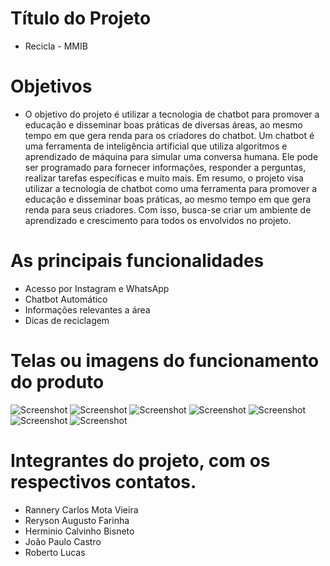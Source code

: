  # Título do Projeto
  - Recicla - MMIB
# Objetivos
  - O objetivo do projeto é utilizar a tecnologia de chatbot para promover a educação e disseminar boas práticas de diversas áreas, ao mesmo tempo em que gera renda para os criadores do chatbot. Um chatbot é uma ferramenta de inteligência artificial que utiliza algoritmos e aprendizado de máquina para simular uma conversa humana. Ele pode ser programado para fornecer informações, responder a perguntas, realizar tarefas específicas e muito mais. Em resumo, o projeto visa utilizar a tecnologia de chatbot como uma ferramenta para promover a educação e disseminar boas práticas, ao mesmo tempo em que gera renda para seus criadores. Com isso, busca-se criar um ambiente de aprendizado e crescimento para todos os envolvidos no projeto.
# As principais funcionalidades
  - Acesso por Instagram e WhatsApp
  - Chatbot Automático 
  - Informações relevantes a área 
  - Dicas de reciclagem 
# Telas ou imagens do funcionamento do produto
![Screenshot](https://github.com/rlmsz/Recicla-MMIB/blob/a797ef4e50b269aecebf9f69ce6f6df1327920be/WhatsApp%20Image%202023-04-18%20at%2012.46.07.jpeg)
![Screenshot](https://github.com/rlmsz/Recicla-MMIB/blob/3dcaa1bb27e0c180a5e50eb019a6142bdc6a4a81/WhatsApp%20Image%202023-04-18%20at%2012.46.07%20(1).jpeg)
![Screenshot](https://github.com/rlmsz/Recicla-MMIB/blob/3dcaa1bb27e0c180a5e50eb019a6142bdc6a4a81/WhatsApp%20Image%202023-04-18%20at%2012.46.07%20(2).jpeg)
![Screenshot](https://github.com/rlmsz/Recicla-MMIB/blob/aa35378b49c51dc6a3b17a164c41ea307c000998/WhatsApp%20Image%202023-05-08%20at%2007.51.53.jpeg)
![Screenshot](https://github.com/rlmsz/Recicla-MMIB/blob/aa35378b49c51dc6a3b17a164c41ea307c000998/WhatsApp%20Image%202023-05-08%20at%2007.51.54.jpeg)
![Screenshot](https://github.com/rlmsz/Recicla-MMIB/blob/aa35378b49c51dc6a3b17a164c41ea307c000998/WhatsApp%20Image%202023-05-08%20at%2007.51.54(1).jpeg)
![Screenshot](https://github.com/rlmsz/Recicla-MMIB/blob/aa35378b49c51dc6a3b17a164c41ea307c000998/WhatsApp%20Image%202023-05-08%20at%2007.51.54(2).jpeg)
# Integrantes do projeto, com os respectivos contatos.
  - Rannery Carlos Mota Vieira
  - Reryson Augusto Farinha
  - Herminio Calvinho Bisneto 
  - João Paulo Castro
  - Roberto Lucas
